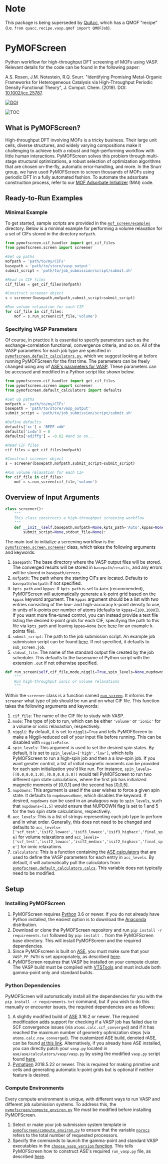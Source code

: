 # Note
This package is being superseded by [QuAcc](https://github.com/arosen93/quacc), which has a QMOF "recipe" (i.e. `from quacc.recipe.vasp.qmof import QMOFJob`).

# PyMOFScreen
Python workflow for high-throughput DFT screening of MOFs using VASP. Relevant details for the code can be found in the following paper:

A.S. Rosen, J.M. Notestein, R.Q. Snurr. "Identifying Promising Metal-Organic Frameworks for Heterogeneous Catalysis via High-Throughput Periodic Density Functional Theory", J. Comput. Chem. (2019). DOI: [10.1002/jcc.25787](https://onlinelibrary.wiley.com/doi/10.1002/jcc.25787).

[![DOI](https://zenodo.org/badge/113722940.svg)](https://zenodo.org/badge/latestdoi/113722940)

![TOC](toc.png)

## What is PyMOFScreen?

High-throughput DFT involving MOFs is a tricky business. Their large unit cells, diverse structures, and widely varying compositions make it challenging to achieve both a robust and high-performing workflow with little human interactions. PyMOFScreen solves this problem through multi-stage structural optimizations, a robust selection of optimization algorithms that are chosen on-the-fly, automatic error-handling, and more. In the Snurr group, we have used PyMOFScreen to screen thousands of MOFs using periodic DFT in a fully automated fashion. To automate the adsorbate construction process, refer to our [MOF Adsorbate Initializer](https://mai.readthedocs.io/en/latest/) (MAI) code.

## Ready-to-Run Examples

### Minimal Example
To get started, sample scripts are provided in the [`mof_screen/examples`](https://github.com/arosen93/mof_screen/tree/master/examples) directory. Below is a minimal example for performing a volume relaxation for a set of CIFs stored in the directory `mofpath`.

```python
from pymofscreen.cif_handler import get_cif_files
from pymofscreen.screen import screener

#Set up paths
mofpath = 'path/to/my/CIFs'
basepath = 'path/to/store/vasp_output'
submit_script = 'path/to/job_submission/script/submit.sh'

#Read in CIF files
cif_files = get_cif_files(mofpath)

#Construct screener object
s = screener(basepath,mofpath,submit_script=submit_script)

#Run volume relaxation for each CIF
for cif_file in cif_files:
	mof = s.run_screen(cif_file,'volume')
```

### Specifying VASP Parameters
Of course, in practice it is essential to specify parameters such as the exchange-correlation functional, convergence criteria, and so on. All of the VASP parameters for each job type are specified in [`pymofscreen.default_calculators.py`](https://github.com/arosen93/mof_screen/blob/master/pymofscreen/default_calculators.py), which we suggest looking at before running PyMOFScreen for the first time. The parameters can be freely changed using any of [ASE's parameters for VASP](https://wiki.fysik.dtu.dk/ase/ase/calculators/vasp.html). These parameters can be accessed and modified in a Python script like shown below.

```python
from pymofscreen.cif_handler import get_cif_files
from pymofscreen.screen import screener
from pymofscreen.default_calculators import defaults

#Set up paths
mofpath = 'path/to/my/CIFs'
basepath = 'path/to/store/vasp_output'
submit_script = 'path/to/job_submission/script/submit.sh'

#Define defaults
defaults['xc'] = 'BEEF-vdW'
defaults['ivdw'] = 0
defaults['ediffg'] = -0.02 #and so on...

#Read CIF files
cif_files = get_cif_files(mofpath)

#Construct screener object
s = screener(basepath,mofpath,submit_script=submit_script)

#Run volume relaxation for each CIF
for cif_file in cif_files:
	mof = s.run_screen(cif_file,'volume')
```

## Overview of Input Arguments

```python
class screener():
	"""
	This class constructs a high-throughput screening workflow
	"""
	def __init__(self,basepath,mofpath=None,kpts_path='Auto',kppas=None,
		submit_script=None,stdout_file=None):
```
The main tool to initialize a screening workflow is the [`pymofscreen.screen.screener`](https://github.com/arosen93/mof_screen/blob/master/pymofscreen/screen.py#L12) class, which takes the following arguments and keywords:
	
1. `basepath`: The base directory where the VASP output files will be stored. The converged results will be stored in `basepath/results`, and any errors will be stored in `basepath/errors`.
2. `mofpath`: The path where the starting CIFs are located. Defaults to `basepath/mofpath` if not specified.
3. `kpts_path` and `kppas`: If `kpts_path` is set to `Auto` (recommended), PyMOFScreen will automatically generate a k-point grid based on the `kppas` keyword argument. The `kppas` argument should be a list with two entries consisting of the low- and high-accuracy k-point density to use, in units of k-points per number of atoms (defaults to `kppas=[100,1000]`). If you want more fine-tuned control, you can instead provide a text file listing the desired k-point grids for each CIF, specifying the path to this file via `kpts_path` and leaving `kppas=None` (see [here](https://github.com/arosen93/mof_screen/blob/master/examples/example_kpts.txt) for an example k-points file).
4. `submit_script`: The path to the job submission script. An example job submission script can be found [here](https://github.com/arosen93/mof_screen/blob/master/examples/volume_relaxation/runner/sub_screen.job). If not specified, it defaults to `sub_screen.job`.
5. `stdout_file`: The name of the standard output file created by the job scheduler. This defaults to the basename of Python script with the extension `.out` if not otherwise specified.

```python
def run_screen(self,cif_file,mode,niggli=True,spin_levels=None,nupdowns=None,acc_levels=None,calculators=calcs):
	"""
	Run high-throughput ionic or volume relaxations
	"""
```
Within the `screener` class is a function named [`run_screen`](https://github.com/arosen93/mof_screen/blob/master/pymofscreen/screen.py#L58). It informs the `screener` what type of job should be run and on what CIF file. This function takes the following arguments and keywords:

1. `cif_file`: The name of the CIF file to study with VASP.
2. `mode`: The type of job to run, which can be either `'volume'` or `'ionic'` for a volume or ionic relaxaxtion, respectively.
3. `niggli`: By default, it is set to `niggli=True` and tells PyMOFScreen to make a Niggli-reduced cell of your input file before running. This can be disabled with `niggli=False`.
4. `spin_levels`: This argument is used to set the desired spin states. By default, it is set to `spin_levels=['high','low']`, which tells PyMOFScreen to run a high-spin job and then a a low-spin job. If you want greater control, a list of initial magnetic moments can be provided for each spin initialization you'd like run. For instance, `spin_levels=[[0.0,0.0,1.0],[0.0,0.0,5.0]]` would tell PyMOFScreen to run two different spin state calculations, where the first job has initialized magnetic moments of [0,0,1] and the second has [0,0,5].
5. `nupdowns`: This argument is used if the user wishes to force a given spin state. It defaults to `nupdowns=None`, which disables the keyword. If desired, `nupdowns` can be used in an analagous way to `spin_levels`, such that `nupdowns=[1,5]` would ensure that NUPDOWN flag is set to 1 and 5 for the two spin state calculations, respectively.
5. `acc_levels`: This is a list of strings representing each job type to perform and in what order. Generally, this does not need to be changed and defaults to `acc_levels=['scf_test','isif2_lowacc','isif3_lowacc','isif3_highacc','final_spe]` for volume relaxations and `acc_levels=['scf_test','isif2_lowacc','isif2_medacc','isif2_highacc','final_spe']` for ionic relaxations.
6. `calculators`: This is a function containing the [ASE calculators](https://wiki.fysik.dtu.dk/ase/ase/calculators/calculators.html) that are used to define the VASP parameters for each entry in `acc_levels`. By default, it will automatically pull the calculators from [`pymofscreen.default_calculators.calcs`](https://github.com/arosen93/mof_screen/blob/master/pymofscreen/default_calculators.py#L28). This variable does not typically need to be modified.

## Setup

### Installing PyMOFScreen

1. PyMOFScreen requires [Python](https://www.python.org/) 3.6 or newer. If you do not already have Python installed, the easiest option is to download the [Anaconda](https://www.anaconda.com/download/) distribution.
2. Download or clone the PyMOFScreen repository and run `pip install -r requirements.txt` followed by `pip install .` from the PyMOFScreen base directory. This will install PyMOFScreen and the required dependencies.
3. Since PyMOFscreen is built on [ASE](https://wiki.fysik.dtu.dk/ase/), you must make sure that your `VASP_PP_PATH` is set appropriately, as described [here](https://wiki.fysik.dtu.dk/ase/ase/calculators/vasp.html).
4. PyMOFScreen requires that VASP be installed on your compute cluster. The VASP build must be compiled with [VTSTools](http://theory.cm.utexas.edu/vtsttools/index.html) and must include both gamma-point only and standard builds.

### Python Dependencies

PyMOFScreen will automatically install all the dependencies for you with the `pip install -r requirements.txt` command, but if you wish to do this manually or encounter issues, the required dependencies are as follows:
1. A slightly modified build of [ASE](https://wiki.fysik.dtu.dk/ase/) 3.16.2 or newer. The required modification adds support for checking if a VASP job has failed due to SCF convergence issues (via `atoms.calc.scf_converged`) and if it has reached the maximum number of geometry optimization steps (via `atoms.calc.nsw_converged`). The customized ASE build, denoted rASE, can be found [at this link](https://github.com/arosen93/rASE). Alternatively, if you already have ASE installed, you can directly patch your `vasp.py` located in `ase/ase/calculators/vasp/vasp.py` by using the modified `vasp.py` script found [here](https://github.com/arosen93/rASE/blob/master/ase/calculators/vasp/vasp.py). 
2. [Pymatgen](http://pymatgen.org/) 2018.5.22 or newer. This is required for making primitive unit cells and generating automatic k-point grids but is optional if neither feature is desired.

### Compute Environments

Every compute environment is unique, with different ways to run VASP and different job submission systems. To address this, the [`pymofscreen/compute_environ.py`](https://github.com/arosen93/mof_screen/blob/master/pymofscreen/compute_environ.py) file must be modified before installing PyMOFScreen.
1. Select or make your job submission system template in [`pymofscreen/compute_environ.py`](https://github.com/arosen93/mof_screen/blob/master/pymofscreen/compute_environ.py) to ensure that the variable [`nprocs`](https://github.com/arosen93/mof_screen/blob/master/pymofscreen/compute_environ.py#L42) refers to the total number of requested processors.
2. Specify the commands to launch the gamma-point and standard VASP executables in the [`choose_vasp_version` function](https://github.com/arosen93/mof_screen/blob/master/pymofscreen/compute_environ.py#L44). This tells PyMOFScreen how to construct ASE's required `run_vasp.py` file, as described [here](https://wiki.fysik.dtu.dk/ase/ase/calculators/vasp.html).
